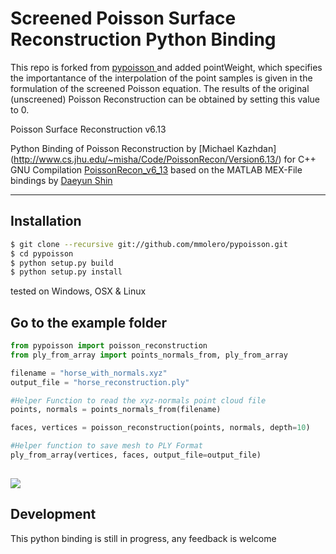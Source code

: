 
# Screened Poisson Surface Reconstruction Python Binding 

This repo is forked from [pypoisson
](https://github.com/mmolero/pypoisson) and added pointWeight, which specifies the importantance of the interpolation of the point samples is given in the formulation of the screened Poisson equation.
The results of the original (unscreened) Poisson Reconstruction can be obtained by setting this value to 0.

Poisson Surface Reconstruction v6.13 

Python Binding of Poisson Reconstruction by  [Michael Kazhdan] (http://www.cs.jhu.edu/~misha/Code/PoissonRecon/Version6.13/)
for C++ GNU Compilation [PoissonRecon_v6_13](https://github.com/mmolero/PoissonRecon_v6_13) based on the MATLAB MEX-File bindings by [Daeyun Shin](https://github.com/daeyun/poisson-surface-reconstruction)


---

## Installation 

```bash
$ git clone --recursive git://github.com/mmolero/pypoisson.git
$ cd pypoisson
$ python setup.py build
$ python setup.py install
```
tested on Windows, OSX & Linux


## Go to the example folder
    

```python
from pypoisson import poisson_reconstruction
from ply_from_array import points_normals_from, ply_from_array

filename = "horse_with_normals.xyz"
output_file = "horse_reconstruction.ply"

#Helper Function to read the xyz-normals point cloud file
points, normals = points_normals_from(filename)

faces, vertices = poisson_reconstruction(points, normals, depth=10)

#Helper function to save mesh to PLY Format
ply_from_array(vertices, faces, output_file=output_file)
 
```

![](resources/horse_reconstruction.png)


## Development

This python binding is still in progress, any feedback is welcome



